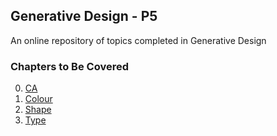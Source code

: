 ## Generative Design - P5

An online repository of topics completed in Generative Design

### Chapters to Be Covered
0. [CA](00_ca/)
1. [Colour](01_colour/)
2. [Shape](02_shape/)
3. [Type](03_type/)
